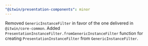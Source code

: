 ```yaml
---
"@itwin/presentation-components": minor
---
```


Removed `GenericInstanceFilter` in favor of the one delivered in `@itwin/core-common`.
Added `PresentationInstanceFilter.fromGenericInstanceFilter` function for creating `PresentationInstanceFilter` from `GenericInstanceFilter`.
